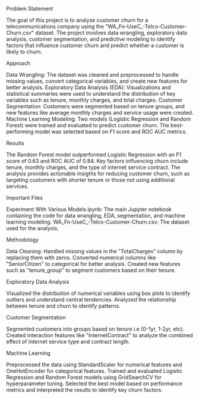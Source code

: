 Problem Statement

The goal of this project is to analyze customer churn for a telecommunications company using the "WA_Fn-UseC_-Telco-Customer-Churn.csv" dataset. 
The project involves data wrangling, exploratory data analysis, customer segmentation, and predictive modeling to identify factors that influence customer churn 
and predict whether a customer is likely to churn.

Approach

Data Wrangling: The dataset was cleaned and preprocessed to handle missing values, convert categorical variables, and create new features for better analysis.
Exploratory Data Analysis (EDA): Visualizations and statistical summaries were used to understand the distribution of key variables such as tenure, monthly charges, 
and total charges.
Customer Segmentation: Customers were segmented based on tenure groups, and new features like average monthly charges and service usage were created.
Machine Learning Modeling: Two models (Logistic Regression and Random Forest) were trained and evaluated to predict customer churn. The best-performing model 
was selected based on F1 score and ROC AUC metrics.

Results

The Random Forest model outperformed Logistic Regression with an F1 score of 0.63 and ROC AUC of 0.84.
Key factors influencing churn include tenure, monthly charges, and the type of internet service contract.
The analysis provides actionable insights for reducing customer churn, such as targeting customers with shorter tenure or those not using additional services.

Important Files

Experiment With Various Models.ipynb: The main Jupyter notebook containing the code for data wrangling, EDA, segmentation, and machine learning modeling.
WA_Fn-UseC_-Telco-Customer-Churn.csv: The dataset used for the analysis.


Methodology

Data Cleaning: Handled missing values in the "TotalCharges" column by replacing them with zeros.
Converted numerical columns like "SeniorCitizen" to categorical for better analysis.
Created new features such as "tenure_group" to segment customers based on their tenure.

Exploratory Data Analysis

Visualized the distribution of numerical variables using box plots to identify outliers and understand central tendencies.
Analyzed the relationship between tenure and churn to identify patterns.

Customer Segmentation

Segmented customers into groups based on tenure i.e (0-1yr, 1-2yr, etc).
Created interaction features like "InternetContract" to analyze the combined effect of internet service type and contract length.

Machine Learning

Preprocessed the data using StandardScaler for numerical features and OneHotEncoder for categorical features.
Trained and evaluated Logistic Regression and Random Forest models using GridSearchCV for hyperparameter tuning.
Selected the best model based on performance metrics and interpreted the results to identify key churn factors.
